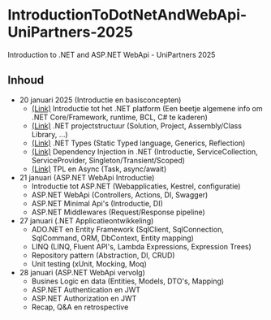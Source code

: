 # IntroductionToDotNetAndWebApi-UniPartners-2025
Introduction to .NET and ASP.NET WebApi - UniPartners 2025

## Inhoud

- 20 januari 2025 (Introductie en basisconcepten)
    - [(Link)](./2025-01-20/1-DotNet-Introduction/1-Before/README.md) Introductie tot het .NET platform (Een beetje algemene info om .NET Core/Framework, runtime, BCL, C# te kaderen)
    - [(Link)](./2025-01-20/2-DotNet-Projects/1-Before/README.md) .NET projectstructuur (Solution, Project, Assembly/Class Library, ...)
    - [(Link)](./2025-01-20/3-DotNet-Types/1-Before/README.md) .NET Types (Static Typed language, Generics, Reflection)
    - [(Link)](./2025-01-20/4-Dependency-Injection/1-Before/README.md) Dependency Injection in .NET (Introductie, ServiceCollection, ServiceProvider, Singleton/Transient/Scoped)
    - [(Link)](./2025-01-20/5-TPL-Async/1-Before/README.md) TPL en Async (Task, async/await)
- 21 januari (ASP.NET WebApi Introductie)
    - Introductie tot ASP.NET (Webapplicaties, Kestrel, configuratie)
    - ASP.NET WebApi (Controllers, Actions, DI, Swagger)
    - ASP.NET Minimal Api's (Introductie, DI)
    - ASP.NET Middlewares (Request/Response pipeline)
- 27 januari (.NET Applicatieontwikkeling)
    - ADO.NET en Entity Framework (SqlClient, SqlConnection, SqlCommand, ORM, DbContext, Entity mapping)
    - LINQ (LINQ, Fluent API's, Lambda Expressions, Expression Trees)
    - Repository pattern (Abstraction, DI, CRUD)
    - Unit testing (xUnit, Mocking, Moq)
- 28 januari (ASP.NET WebApi vervolg)
    - Busines Logic en data (Entities, Models, DTO's, Mapping)
    - ASP.NET Authentication en JWT
    - ASP.NET Authorization en JWT
    - Recap, Q&A en retrospective